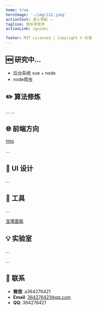 ```yaml
---
home: true
heroImage: './img/122.jpeg'
actionText: 进入导航 →
tagline: 快乐学技术
actionLink: /guide/

footer: MIT Licensed | Copyright © 刘浪
---
```

## 🆕 研究中...

- 后台系统  vue + node 
- node爬虫

## ✏️ 算法修炼
...
...

## 🌐 前端方向
[http](https://liulang2.github.io/llblogs/%E5%A4%A7%E5%89%8D%E7%AB%AF/http/http.html)

...

## 🎨 UI 设计
...
## 🔧 工具
...

[宝塔面板](https://liulang2.github.io/llblogs/%E6%AF%8F%E6%97%A5%E4%B8%80%E8%AE%B0/%E5%AD%A6%E4%B9%A0/%E5%AE%9D%E5%A1%94%E9%85%8D%E7%BD%AE.html)

## 💡 实验室
...

...

## 📮 联系

- **微信**: a364276421
- **Email**: 364276421@qq.com
- **QQ**: 364276421